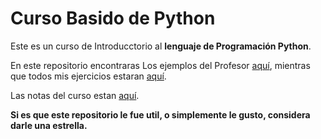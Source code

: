 # Curso Basido de Python

Este es un curso de Introducctorio al **lenguaje de Programación Python**.

En este repositorio encontraras Los ejemplos del Profesor [aquí](./solveds),
mientras que todos mis ejercicios estaran [aquí](./exercises).

Las notas del curso estan [aquí](./notes.md).

**Si es que este repositorio le fue util, o simplemente le gusto,
considera darle una estrella.**
